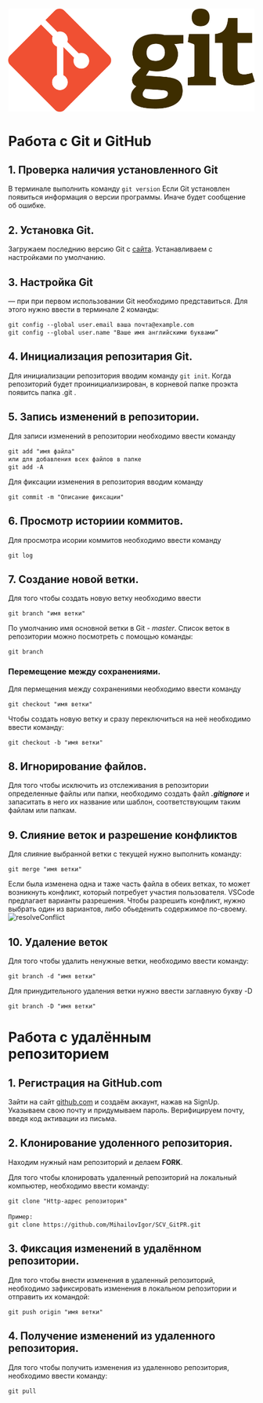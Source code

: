 ![Logo](Git-Logo-2Color.png)
# Работа с Git и GitHub
## 1. Проверка наличия установленного Git
В терминале выполнить команду `git version`
Если Git установлен появиться информация о версии программы. Иначе будет сообщение об ошибке.
## 2. Установка Git. 
Загружаем последнию версию Git с [сайта](https://git-svm.com/downloads). Устанавливаем с настройками по умолчанию.
## 3. Настройка Git
— при при первом использовании Git необходимо представиться.
 Для этого нужно ввести в терминале 2 команды:
 ```
git config --global user.email ваша почта@example.com
git config --global user.name "Ваше имя английскими буквами”
 ```
## 4. Инициализация репозитария Git.
Для инициализации репозитория вводим команду `git init`. Когда репозиторий будет проинициализирован, в корневой папке проэкта появитсь папка .git .
## 5. Запись изменений в репозитории.
Для записи изменений в репозитории необходимо ввести команду
```
git add "имя файла"
или для добавления всех файлов в папке
git add -A
```
Для фиксации изменения в репозитория вводим команду 
```
git commit -m "Описание фиксации"
```
## 6. Просмотр историии коммитов.
Для просмотра исории коммитов необходимо ввести команду
```
git log
```
## 7. Создание новой ветки.
Для того чтобы создать новую ветку необходимо ввести 
```
git branch "имя ветки"
```
По умолчанию имя основной ветки в Git - *master*. 
Список веток в репозитории можно посмотреть с помощью команды:
```
git branch
```
### Перемещение между сохранениями.
Для пермещения между сохранениями необходимо ввести команду
```
git checkout "имя ветки"
```
Чтобы создать новую ветку и сразу переключиться на неё необходимо ввести команду:
```
git checkout -b "имя ветки"
``` 
## 8. Игнорирование файлов.
Для того чтобы исключить из отслеживания в репозитории определенные файлы или папки, необходимо создать файл ***.gitignore***  и запаситать в него их название или шаблон, соответствующим таким файлам или папкам.

## 9. Слияние веток и разрешение конфликтов
Для слияние выбранной ветки с текущей нужно выполнить команду:
```
git merge "имя ветки"
```
Если была изменена одна и таже часть файла в обеих ветках, то может возникнуть конфликт, который потребует участия пользователя. VSCode предлагает варианты разрешения. Чтобы разрешить конфликт, нужно выбрать один из вариантов, либо обьеденить содержимое по-своему.
  ![resolveConflict](conflicts.jpg)

## 10. Удаление веток
Для того чтобы удалить ненужные ветки, необходимо ввести команду:
```
git branch -d "имя ветки" 
```
Для принудительного удаления ветки нужно ввести заглавную букву -D 
```
git branch -D "имя ветки"
```

# Работа с удалённым репозиторием
## 1. Регистрация на GitHub.com
Зайти на сайт [github.com](https://github.com/) и создаём аккаунт, нажав на SignUp. Указываем свою почту и придумываем пароль. Верифицируем почту, введя код активации из письма.

## 2. Клонирование удоленного репозитория.
Находим нужный нам репозиторий и делаем **FORK**.

Для того чтобы клонировать удаленный репозиторий на локальный компьютер, необходимо ввести команду:
```
git clone "Http-адрес репозитория" 

Пример:
git clone https://github.com/MihailovIgor/SCV_GitPR.git

```
## 3. Фиксация изменений в удалённом репозитории.
Для того чтобы внести изменения в удаленный репозиторий, необходимо зафиксировать изменения в локальном репозитории и отправить их командой:
```
git push origin "имя ветки"
```  
## 4. Получение изменений из удаленного репозитория.
Для того чтобы получить изменения из удаленново репозитория, необходимо ввести команду:
```
git pull
```
